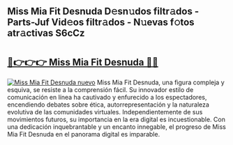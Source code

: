 ## Miss Mia Fit Desnuda D𝚎sn𝚞dos filtr𝚊dos - Parts-Juf Vid𝚎os filtr𝚊dos - N𝚞evas f𝚘tos atr𝚊ctivas S6cCz

# <h2><a href="http://mb7oo3.tromn.icu/?c=Miss+Mia+Fit+Desnuda">🔗👉👉👉 Miss Mia Fit Desnuda 🔗🔗</a></h2>

[![Miss Mia Fit Desnuda nuevo](https://i.imgur.com/pEAQMta.gif)](http://mb7oo3.tromn.icu/?c=Miss+Mia+Fit+Desnuda)
Miss Mia Fit Desnuda, una figura compleja y esquiva, se resiste a la comprensión fácil. Su innovador estilo de comunicación en línea ha cautivado y enfurecido a los espectadores, encendiendo debates sobre ética, autorrepresentación y la naturaleza evolutiva de las comunidades virtuales. Independientemente de sus movimientos futuros, su importancia en la era digital es incuestionable. Con una dedicación inquebrantable y un encanto innegable, el progreso de Miss Mia Fit Desnuda en el panorama digital es imparable.
